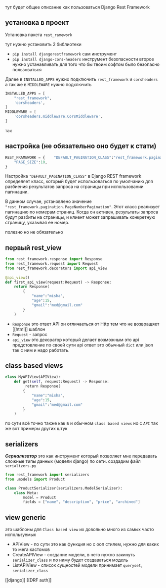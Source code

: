 тут будет общее описание как пользоваться Django Rest Framework

## установка в проект
Установка пакета `rest_ramework`

тут нужно установить 2 библиотеки
- `pip install djangorestframework` сам инструмент
- `pip install django-cors-headers` инструмент безопасности
второе нужно устанавливать для того что бы твоим софтом было безопасно пользоваться



Далее в `INSTALLED_APPS` нужно подключить `rest_framework` и `corsheaders` а так же в `MIDDLEWARE` нужно подключить 
```python
INSTALLED_APPS = [
	"rest_framework",
	'corsheaders',
]
MIDDLEWARE = [
	'corsheaders.middleware.CorsMiddleware',
]
```
так 
## настройка (не обязательно oно будет к стати)
```python
REST_FRAMEWORK = {    "DEFAULT_PAGINATION_CLASS":"rest_framework.pagination.PageNumberPagination",
    "PAGE_SIZE":10,
}
```
Настройка `"DEFAULT_PAGINATION_CLASS"` в Django REST framework определяет класс, который будет использоваться по умолчанию для разбиения результатов запроса на страницы при использовании пагинации.

В данном случае, установлено значение
`"rest_framework.pagination.PageNumberPagination"`. 
Этот класс реализует пагинацию по номерам страниц. Когда он активен, результаты запроса будут разбиты на страницы, и клиент может запрашивать конкретную страницу, указывая ее номер.

полезно но не обязательно

## первый rest_view
```python
from rest_framework.response import Response
from rest_framework.request import Request
from rest_framework.decorators import api_view
  
@api_view()
def first_api_view(request:Request) -> Response:
    return Response(
        {
            "name":"misha",
            "age":15,
            "gmail":"med@gmail.com"
        }
    )
```
 - `Response` это ответ API он отличаеться от Http тем что не возвращяет [[html]] шаблон
 - `Request` - запрос
 - `api_view` это декоратор который делает возможным это api предстовление
по своей сути api ответ это обычный `dict` или json так с ним и надо работать.

## class based views
```python
class MyAPIView(APIView):
    def get(self, request:Request) -> Response:
         return Response(
        {
            "name":"misha",
            "age":15,
            "gmail":"med@gmail.com"
        }
    )
```
по сути всё точно также как в и обычном `class based views` но с `API`
так же вот примеры других штук



## serializers
***Сериализатор*** это как инструмент который позволяет мне передавать сложные типы данных (модели django) по сети. 
создадим файл `serializers.py`
```python
from rest_framework import serializers
from .models import Product

class ProductSerializer(serializers.ModelSerializer):
    class Meta:
        model = Product
        fields = ["name", "description", "price", "archived"]
```
## view generic
это шаблоны для `Class based view` их довольно много из самых часто используемых
- APIView - по сути это как функция но с ооп стилем, нужно для каких то мега кастомов
- CreateAPIView - создание модели, в него нужно закинуть `serializer_class` и по ниму будет создаваться модель
- ListAPIView - список сущностей модели принимает `queryset`, `serializer_class`


[[django]]
[[DRF auth]]